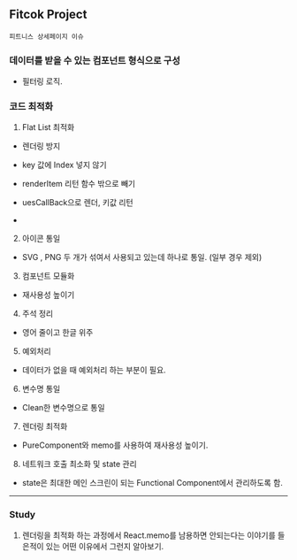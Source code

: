 ## Fitcok Project

```
피트니스 상세페이지 이슈  
```

### 데이터를 받을 수 있는 컴포넌트 형식으로 구성
- 필터링 로직. 

### 코드 최적화
1) Flat List 최적화
- 렌더링 방지
- key 값에 Index 넣지 않기
- renderItem 리턴 함수 밖으로 빼기
- uesCallBack으로 렌더, 키값 리턴

- 
2) 아이콘 통일
- SVG , PNG 두 개가 섞여서 사용되고 있는데 하나로 통일. (일부 경우 제외)

3) 컴포넌트 모듈화
- 재사용성 높이기

4) 주석 정리
- 영어 줄이고 한글 위주

5) 예외처리
- 데이터가 없을  때 예외처리 하는 부분이 필요.

6) 변수명 통일
- Clean한 변수명으로 통일

7) 렌더링 최적화
- PureComponent와 memo를 사용하여 재사용성 높이기.

8) 네트워크 호출 최소화 및 state 관리
- state은 최대한 메인 스크린이 되는 Functional Component에서 관리하도록 함.



****

### Study
1. 렌더링을 최적화 하는 과정에서 React.memo를 남용하면 안되는다는 이야기를 들은적이 있는 어떤 이유에서 그런지 알아보기.






